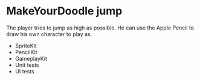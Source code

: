 # MakeYourDoodle jump
The player tries to jump as high as possible. He can use the Apple Pencil to draw his own character to play as.

- SpriteKit
- PencilKit
- GameplayKit
- Unit tests
- UI tests
